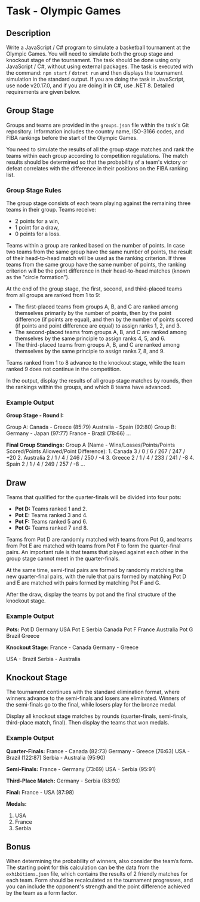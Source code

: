 # Task - Olympic Games

## Description

Write a JavaScript / C# program to simulate a basketball tournament at the Olympic Games. You will need to simulate both the group stage and knockout stage of the tournament. The task should be done using only JavaScript / C#, without using external packages. The task is executed with the command: `npm start` / `dotnet run` and then displays the tournament simulation in the standard output. If you are doing the task in JavaScript, use node v20.17.0, and if you are doing it in C#, use .NET 8. Detailed requirements are given below.

## Group Stage

Groups and teams are provided in the `groups.json` file within the task's Git repository. Information includes the country name, ISO-3166 codes, and FIBA rankings before the start of the Olympic Games.

You need to simulate the results of all the group stage matches and rank the teams within each group according to competition regulations. The match results should be determined so that the probability of a team's victory or defeat correlates with the difference in their positions on the FIBA ranking list.

### Group Stage Rules

The group stage consists of each team playing against the remaining three teams in their group. Teams receive:
- 2 points for a win,
- 1 point for a draw,
- 0 points for a loss.

Teams within a group are ranked based on the number of points. In case two teams from the same group have the same number of points, the result of their head-to-head match will be used as the ranking criterion. If three teams from the same group have the same number of points, the ranking criterion will be the point difference in their head-to-head matches (known as the "circle formation").

At the end of the group stage, the first, second, and third-placed teams from all groups are ranked from 1 to 9:
- The first-placed teams from groups A, B, and C are ranked among themselves primarily by the number of points, then by the point difference (if points are equal), and then by the number of points scored (if points and point difference are equal) to assign ranks 1, 2, and 3.
- The second-placed teams from groups A, B, and C are ranked among themselves by the same principle to assign ranks 4, 5, and 6.
- The third-placed teams from groups A, B, and C are ranked among themselves by the same principle to assign ranks 7, 8, and 9.

Teams ranked from 1 to 8 advance to the knockout stage, while the team ranked 9 does not continue in the competition.

In the output, display the results of all group stage matches by rounds, then the rankings within the groups, and which 8 teams have advanced.

### Example Output

**Group Stage - Round I:**

Group A: Canada - Greece (85:79) Australia - Spain (92:80) Group B: Germany - Japan (97:77) France - Brazil (78:66) ...



**Final Group Standings:**
Group A (Name - Wins/Losses/Points/Points Scored/Points Allowed/Point Difference): 1. Canada 3 / 0 / 6 / 267 / 247 / +20 2. Australia 2 / 1 / 4 / 246 / 250 / -4 3. Greece 2 / 1 / 4 / 233 / 241 / -8 4. Spain 2 / 1 / 4 / 249 / 257 / -8 ...


## Draw

Teams that qualified for the quarter-finals will be divided into four pots:
- **Pot D:** Teams ranked 1 and 2.
- **Pot E:** Teams ranked 3 and 4.
- **Pot F:** Teams ranked 5 and 6.
- **Pot G:** Teams ranked 7 and 8.

Teams from Pot D are randomly matched with teams from Pot G, and teams from Pot E are matched with teams from Pot F to form the quarter-final pairs. An important rule is that teams that played against each other in the group stage cannot meet in the quarter-finals.

At the same time, semi-final pairs are formed by randomly matching the new quarter-final pairs, with the rule that pairs formed by matching Pot D and E are matched with pairs formed by matching Pot F and G.

After the draw, display the teams by pot and the final structure of the knockout stage.

### Example Output

**Pots:**
Pot D Germany USA Pot E Serbia Canada Pot F France Australia Pot G Brazil Greece


**Knockout Stage:**
France - Canada
Germany - Greece

USA - Brazil
Serbia - Australia

## Knockout Stage

The tournament continues with the standard elimination format, where winners advance to the semi-finals and losers are eliminated. Winners of the semi-finals go to the final, while losers play for the bronze medal.

Display all knockout stage matches by rounds (quarter-finals, semi-finals, third-place match, final). Then display the teams that won medals.

### Example Output

**Quarter-Finals:**
France - Canada (82:73)
Germany - Greece (76:63)
USA - Brazil (122:87)
Serbia - Australia (95:90)

**Semi-Finals:**
France - Germany (73:69)
USA - Serbia (95:91)

**Third-Place Match:**
Germany - Serbia (83:93)

**Final:**
France - USA (87:98)

**Medals:**
1. USA
2. France
3. Serbia

## Bonus

When determining the probability of winners, also consider the team’s form. The starting point for this calculation can be the data from the `exhibitions.json` file, which contains the results of 2 friendly matches for each team. Form should be recalculated as the tournament progresses, and you can include the opponent's strength and the point difference achieved by the team as a form factor.

